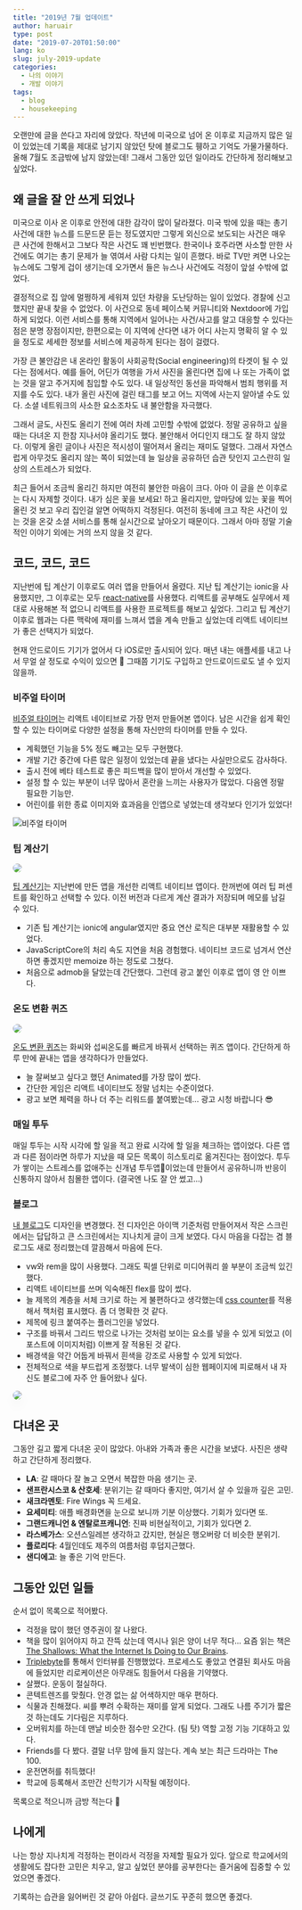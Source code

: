 ```yaml
---
title: "2019년 7월 업데이트"
author: haruair
type: post
date: "2019-07-20T01:50:00"
lang: ko
slug: july-2019-update
categories:
  - 나의 이야기
  - 개발 이야기
tags:
  - blog
  - housekeeping
---
```


오랜만에 글을 쓴다고 자리에 앉았다. 작년에 미국으로 넘어 온 이후로 지금까지 많은 일이 있었는데 기록을 제대로 남기지 않았던 탓에 블로그도 휑하고 기억도 가물가물하다. 올해 7월도 조금밖에 남지 않았는데! 그래서 그동안 있던 일이라도 간단하게 정리해보고 싶었다.

## 왜 글을 잘 안 쓰게 되었나

미국으로 이사 온 이후로 안전에 대한 감각이 많이 달라졌다. 미국 밖에 있을 때는 총기 사건에 대한 뉴스를 드문드문 듣는 정도였지만 그렇게 외신으로 보도되는 사건은 매우 큰 사건에 한해서고 그보다 작은 사건도 꽤 빈번했다. 한국이나 호주라면 사소할 만한 사건에도 여기는 총기 문제가 늘 엮여서 사람 다치는 일이 흔했다. 바로 TV만 켜면 나오는 뉴스에도 그렇게 겁이 생기는데 오가면서 들은 뉴스나 사건에도 걱정이 앞설 수밖에 없었다.

결정적으로 집 앞에 멀쩡하게 세워져 있던 차량을 도난당하는 일이 있었다. 경찰에 신고했지만 끝내 찾을 수 없었다. 이 사건으로 동네 페이스북 커뮤니티와 Nextdoor에 가입하게 되었다. 이런 서비스를 통해 지역에서 일어나는 사건/사고를 알고 대응할 수 있다는 점은 분명 장점이지만, 한편으로는 이 지역에 산다면 내가 어디 사는지 명확히 알 수 있을 정도로 세세한 정보를 서비스에 제공하게 된다는 점이 걸렸다.

가장 큰 불안감은 내 온라인 활동이 사회공학(Social engineering)의 타겟이 될 수 있다는 점에서다. 예를 들어, 어딘가 여행을 가서 사진을 올린다면 집에 나 또는 가족이 없는 것을 알고 주거지에 침입할 수도 있다. 내 일상적인 동선을 파악해서 범죄 행위를 저지를 수도 있다. 내가 올린 사진에 걸린 태그를 보고 어느 지역에 사는지 알아낼 수도 있다. 소셜 네트워크의 사소한 요소조차도 내 불안함을 자극했다.

그래서 글도, 사진도 올리기 전에 여러 차례 고민할 수밖에 없었다. 정말 공유하고 싶을 때는 다녀온 지 한참 지나서야 올리기도 했다. 불안해서 어디인지 태그도 잘 하지 않았다. 이렇게 올린 글이나 사진은 적시성이 떨어져서 올리는 재미도 덜했다. 그래서 자연스럽게 아무것도 올리지 않는 쪽이 되었는데 늘 일상을 공유하던 습관 탓인지 고스란히 일상의 스트레스가 되었다.

최근 들어서 조금씩 올리긴 하지만 여전히 불안한 마음이 크다. 아마 이 글을 쓴 이후로는 다시 자제할 것이다. 내가 심은 꽃을 보세요! 하고 올리지만, 앞마당에 있는 꽃을 찍어 올린 것 보고 우리 집인걸 알면 어떡하지 걱정된다. 여전히 동네에 크고 작은 사건이 있는 것을 온갖 소셜 서비스를 통해 실시간으로 날아오기 때문이다. 그래서 아마 정말 기술적인 이야기 외에는 거의 쓰지 않을 것 같다.

## 코드, 코드, 코드

지난번에 팁 계산기 이후로도 여러 앱을 만들어서 올렸다. 지난 팁 계산기는 ionic을 사용했지만, 그 이후로는 모두 [react-native](https://facebook.github.io/react-native/)를 사용했다. 리액트를 공부해도 실무에서 제대로 사용해본 적 없으니 리액트를 사용한 프로젝트를 해보고 싶었다. 그리고 팁 계산기 이후로 웹과는 다른 맥락에 재미를 느껴서 앱을 계속 만들고 싶었는데 리액트 네이티브가 좋은 선택지가 되었다.

현재 안드로이드 기기가 없어서 다 iOS로만 출시되어 있다. 매년 내는 애플세를 내고 나서 무얼 살 정도로 수익이 있으면 🤞 그때쯤 기기도 구입하고 안드로이드로도 낼 수 있지 않을까.

### 비주얼 타이머

[비주얼 타이머](https://apps.apple.com/app/id1458639178)는 리액트 네이티브로 가장 먼저 만들어본 앱이다. 남은 시간을 쉽게 확인할 수 있는 타이머로 다양한 설정을 통해 자신만의 타이머를 만들 수 있다.

- 계획했던 기능을 5% 정도 빼고는 모두 구현했다.
- 개발 기간 중간에 다른 많은 일정이 있었는데 끝을 냈다는 사실만으로도 감사하다.
- 출시 전에 베타 테스트로 좋은 피드백을 많이 받아서 개선할 수 있었다.
- 설정 할 수 있는 부분이 너무 많아서 혼란을 느끼는 사용자가 많았다. 다음엔 정말 필요한 기능만.
- 어린이를 위한 종료 이미지와 효과음을 인앱으로 넣었는데 생각보다 인기가 있었다!

<img src="https://live.staticflickr.com/65535/48329263687_85262d5d49_b.jpg" alt="비주얼 타이머" />

### 팁 계산기

<img src="https://edykim.com/assets/en/apps/tip2/icon.png" style="max-width: 200px; border-radius: 20px;">

[팁 계산기](https://apps.apple.com/app/id1472171816)는 지난번에 만든 앱을 개선한 리액트 네이티브 앱이다. 한꺼번에 여러 팁 퍼센트를 확인하고 선택할 수 있다. 이전 버전과 다르게 계산 결과가 저장되며 메모를 남길 수 있다.

- 기존 팁 계산기는 ionic에 angular였지만 중요 연산 로직은 대부분 재활용할 수 있었다.
- JavaScriptCore의 처리 속도 지연을 처음 경험했다. 네이티브 코드로 넘겨서 연산하면 좋겠지만 memoize 하는 정도로 그쳤다.
- 처음으로 admob을 달았는데 간단했다. 그런데 광고 붙인 이후로 앱이 영 안 이쁘다.

### 온도 변환 퀴즈

<img src="https://edykim.com/assets/en/apps/tempquiz/icon.png" style="max-width: 200px; border-radius: 20px;">

[온도 변환 퀴즈](https://apps.apple.com/app/id1473070791)는 화씨와 섭씨온도를 빠르게 바꿔서 선택하는 퀴즈 앱이다. 간단하게 하루 만에 끝내는 앱을 생각하다가 만들었다.

- 늘 잘써보고 싶다고 했던 Animated를 가장 많이 썼다.
- 간단한 게임은 리액트 네이티브도 정말 넘치는 수준이었다.
- 광고 보면 체력을 하나 더 주는 리워드를 붙여봤는데... 광고 시청 바랍니다 😎

### 매일 투두

매일 투두는 시작 시각에 할 일을 적고 완료 시각에 할 일을 체크하는 앱이었다. 다른 앱과 다른 점이라면 하루가 지났을 때 모든 목록이 히스토리로 옮겨진다는 점이었다. 투두가 쌓이는 스트레스를 없애주는 신개념 투두앱🤔이었는데 만들어서 공유하니까 반응이 신통하지 않아서 침몰한 앱이다. (결국엔 나도 잘 안 썼고...)

### 블로그

[내 블로그](https://edykim.com/ko/)도 디자인을 변경했다. 전 디자인은 아이맥 기준처럼 만들어져서 작은 스크린에서는 답답하고 큰 스크린에서는 지나치게 글이 크게 보였다. 다시 마음을 다잡는 겸 블로그도 새로 정리했는데 깔끔해서 마음에 든다.

- vw와 rem을 많이 사용했다. 그래도 픽셀 단위로 미디어쿼리 쓸 부분이 조금씩 있긴 했다.
- 리액트 네이티브를 쓰며 익숙해진 flex를 많이 썼다.
- 늘 제목의 계층을 서체 크기로 하는 게 불편하다고 생각했는데 [css counter](https://developer.mozilla.org/en-US/docs/Web/CSS/CSS_Lists_and_Counters/Using_CSS_counters)를 적용해서 책처럼 표시했다. 좀 더 명확한 것 같다.
- 제목에 링크 붙여주는 플러그인을 넣었다.
- 구조를 바꿔서 그리드 밖으로 나가는 것처럼 보이는 요소를 넣을 수 있게 되었고 (이 포스트에 이미지처럼) 이쁘게 잘 적용된 것 같다.
- 배경색을 약간 어둡게 바꿔서 흰색을 강조로 사용할 수 있게 되었다.
- 전체적으로 색을 부드럽게 조정했다. 너무 발색이 심한 웹페이지에 피로해서 내 자신도 블로그에 자주 안 들어왔나 싶다.

<img src="https://live.staticflickr.com/65535/48329157546_9e19f31a38_b.jpg" style="box-shadow: 0 10px 20px rgba(0,0,0,0.05); border-radius: 20px;" />

## 다녀온 곳

그동안 길고 짧게 다녀온 곳이 많았다. 아내와 가족과 좋은 시간을 보냈다. 사진은 생략하고 간단하게 정리했다.

- **LA**: 갈 때마다 잘 놀고 오면서 복잡한 마음 생기는 곳.
- **샌프란시스코 & 산호세**: 분위기는 갈 때마다 좋지만, 여기서 살 수 있을까 깊은 고민.
- **새크라멘토**: Fire Wings 꼭 드세요.
- **요세미티**: 애플 배경화면을 눈으로 보니까 기분 이상했다. 기회가 있다면 또.
- **그랜드캐니언 & 엔탈로프캐니언**: 진짜 비현실적이고, 기회가 있다면 2.
- **라스베가스**: 오션스일레븐 생각하고 갔지만, 현실은 행오버랑 더 비슷한 분위기.
- **플로리다**: 4월인데도 제주의 여름처럼 후덥지근했다.
- **샌디에고**: 늘 좋은 기억 만든다.

## 그동안 있던 일들

순서 없이 목록으로 적어봤다.

- 걱정을 많이 했던 영주권이 잘 나왔다.
- 책을 많이 읽어야지 하고 잔뜩 샀는데 역시나 읽은 양이 너무 적다... 요즘 읽는 책은 [The Shallows: What the Internet Is Doing to Our Brains](https://www.amazon.com/gp/product/0393339750/ref=ppx_od_dt_b_asin_title_s00?ie=UTF8&psc=1).
- [Triplebyte](https://triplebyte.com/iv/ZaiczKs/cp/header)를 통해서 인터뷰를 진행했었다. 프로세스도 좋았고 연결된 회사도 마음에 들었지만 리로케이션은 아무래도 힘들어서 다음을 기약했다.
- 살쪘다. 운동이 절실하다.
- 콘텍트렌즈를 맞췄다. 안경 없는 삶 어색하지만 매우 편하다.
- 식물과 친해졌다. 씨를 뿌려 수확하는 재미를 알게 되었다. 그래도 나름 주기가 짧은 것 하는데도 기다림은 지루하다.
- 오버워치를 하는데 맨날 비슷한 점수만 오간다. (팀 탓) 역할 고정 기능 기대하고 있다.
- Friends를 다 봤다. 결말 너무 맘에 들지 않는다. 계속 보는 최근 드라마는 The 100.
- 운전면허를 취득했다!
- 학교에 등록해서 조만간 신학기가 시작될 예정이다.

목록으로 적으니까 금방 적는다 👏

## 나에게

나는 항상 지나치게 걱정하는 편이라서 걱정을 자제할 필요가 있다. 앞으로 학교에서의 생활에도 잡다한 고민은 치우고, 알고 싶었던 분야를 공부한다는 즐거움에 집중할 수 있었으면 좋겠다.

기록하는 습관을 잃어버린 것 같아 아쉽다. 글쓰기도 꾸준히 했으면 좋겠다.
